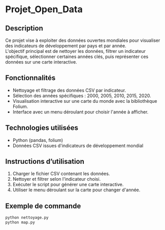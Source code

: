 # Projet_Open_Data

## Description
Ce projet vise à exploiter des données ouvertes mondiales pour visualiser des indicateurs de développement par pays et par année.  
L'objectif principal est de nettoyer les données, filtrer un indicateur spécifique, sélectionner certaines années clés, puis représenter ces données sur une carte interactive.

## Fonctionnalités
- Nettoyage et filtrage des données CSV par indicateur.
- Sélection des années spécifiques : 2000, 2005, 2010, 2015, 2020.
- Visualisation interactive sur une carte du monde avec la bibliothèque Folium.
- Interface avec un menu déroulant pour choisir l'année à afficher.

## Technologies utilisées
- Python (pandas, folium)
- Données CSV issues d'indicateurs de développement mondial

## Instructions d’utilisation
1. Charger le fichier CSV contenant les données.
2. Nettoyer et filtrer selon l'indicateur choisi.
3. Exécuter le script pour générer une carte interactive.
4. Utiliser le menu déroulant sur la carte pour changer d'année.

## Exemple de commande
```bash
python nettoyage.py
python map.py
